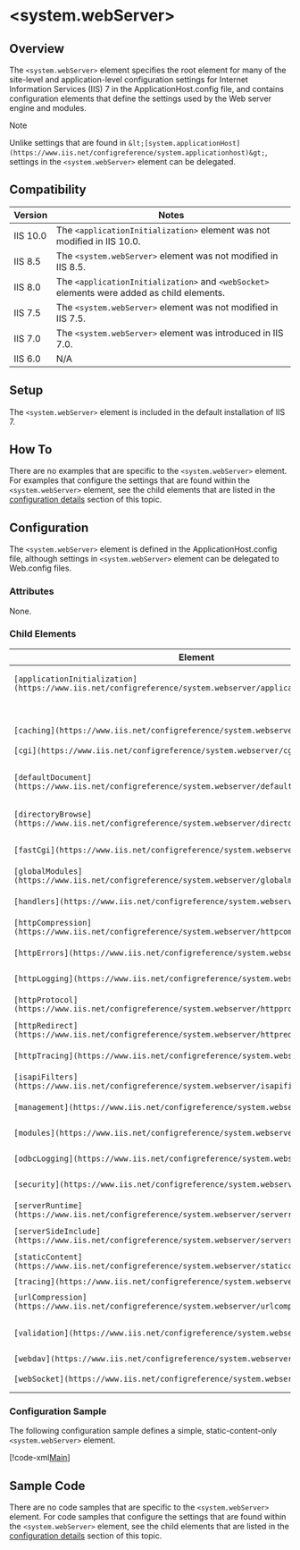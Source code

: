  &lt;system.webServer&gt;
====================
<a id="001"></a>
## Overview

The `<system.webServer>` element specifies the root element for many of the site-level and application-level configuration settings for Internet Information Services (IIS) 7 in the ApplicationHost.config file, and contains configuration elements that define the settings used by the Web server engine and modules.

> [!NOTE]
> Unlike settings that are found in `&lt;[system.applicationHost](https://www.iis.net/configreference/system.applicationhost)&gt;`, settings in the `<system.webServer>` element can be delegated.

<a id="002"></a>
## Compatibility

| Version | Notes |
| --- | --- |
| IIS 10.0 | The `<applicationInitialization>` element was not modified in IIS 10.0. |
| IIS 8.5 | The `<system.webServer>` element was not modified in IIS 8.5. |
| IIS 8.0 | The `<applicationInitialization>` and `<webSocket>` elements were added as child elements. |
| IIS 7.5 | The `<system.webServer>` element was not modified in IIS 7.5. |
| IIS 7.0 | The `<system.webServer>` element was introduced in IIS 7.0. |
| IIS 6.0 | N/A |

<a id="003"></a>
## Setup

The `<system.webServer>` element is included in the default installation of IIS 7.

<a id="004"></a>
## How To

There are no examples that are specific to the `<system.webServer>` element. For examples that configure the settings that are found within the `<system.webServer>` element, see the child elements that are listed in the [configuration details](#005) section of this topic.

<a id="005"></a>
## Configuration

The `<system.webServer>` element is defined in the ApplicationHost.config file, although settings in `<system.webServer>` element can be delegated to Web.config files.

### Attributes

None.

### Child Elements

| Element | Description |
| --- | --- |
| `[applicationInitialization](https://www.iis.net/configreference/system.webserver/applicationinitialization)` | Optional element. Configures settings for application initialization that is performed proactively before a request is received. |
|| `[asp](https://www.iis.net/configreference/system.webserver/asp)` | Optional element. Configures settings for Active Server Pages (ASP) applications. |
| `[caching](https://www.iis.net/configreference/system.webserver/caching)` | Optional element. Configures output cache settings. |
| `[cgi](https://www.iis.net/configreference/system.webserver/cgi)` | Optional element. Configures default settings for Common Gateway Interface (CGI) applications. |
| `[defaultDocument](https://www.iis.net/configreference/system.webserver/defaultdocument)` | Optional element. Configures settings for returning a default document to a client browser when the client does not specify a file name in a request. |
| `[directoryBrowse](https://www.iis.net/configreference/system.webserver/directorybrowse)` | Optional element. Configures whether directory browsing is enabled or disabled on the Web server, and specifies the information to include in a directory listing. |
| `[fastCgi](https://www.iis.net/configreference/system.webserver/fastcgi)` | Optional element. Contains a collection of fastCgi application pool definitions. |
| `[globalModules](https://www.iis.net/configreference/system.webserver/globalmodules)` | Optional element. Specifies configuration settings for global modules on a Web server. |
| `[handlers](https://www.iis.net/configreference/system.webserver/handlers)` | Optional element. Specifies handlers to process requests made to sites and applications. |
| `[httpCompression](https://www.iis.net/configreference/system.webserver/httpcompression)` | Optional element. Configures HTTP compression settings for a Web server. |
| `[httpErrors](https://www.iis.net/configreference/system.webserver/httperrors)` | Optional element. Configures HTTP error messages for a Web server. |
| `[httpLogging](https://www.iis.net/configreference/system.webserver/httplogging)` | Optional element. Specifies configuration settings for HTTP.sys logging. |
| `[httpProtocol](https://www.iis.net/configreference/system.webserver/httpprotocol)` | Optional element. Configures custom and redirect response headers to be sent from the server to the client. |
| `[httpRedirect](https://www.iis.net/configreference/system.webserver/httpredirect)` | Optional element. Configures settings for redirecting client requests to a new location. |
| `[httpTracing](https://www.iis.net/configreference/system.webserver/httptracing)` | Optional element. Specifies configuration settings for HTTP.sys tracing. |
| `[isapiFilters](https://www.iis.net/configreference/system.webserver/isapifilters)` | Optional element. Specifies configuration settings for ISAPI filters on a Web server. |
| `[management](https://www.iis.net/configreference/system.webserver/management)` | Optional element. Configures a Web server for remote management by using IIS Manager. |
| `[modules](https://www.iis.net/configreference/system.webserver/modules)` | Optional element. Specifies configuration settings for modules on a Web server. |
| `[odbcLogging](https://www.iis.net/configreference/system.webserver/odbclogging)` | Optional element. Configures Open Database Connectivity (ODBC) logging. |
| `[security](https://www.iis.net/configreference/system.webserver/security)` | Optional element. Specifies the section group that contains security-related sections. |
| `[serverRuntime](https://www.iis.net/configreference/system.webserver/serverruntime)` | Optional element. Configures request limits for applications on a Web server. |
| `[serverSideInclude](https://www.iis.net/configreference/system.webserver/serversideinclude)` | Optional element. Specifies whether server-side includes (SSI) #exec directives are disabled. |
| `[staticContent](https://www.iis.net/configreference/system.webserver/staticcontent)` | Optional element. Configures static file request handler settings. |
| `[tracing](https://www.iis.net/configreference/system.webserver/tracing)` | Optional element. Configures request trace settings. |
| `[urlCompression](https://www.iis.net/configreference/system.webserver/urlcompression)` | Optional element. Configures compression of static and dynamic content. |
| `[validation](https://www.iis.net/configreference/system.webserver/validation)` | Optional element. Configures IIS 7 to detect whether an ASP.NET application that is set up to run in ISAPI mode needs any migration in order to function correctly in Integrated mode. |
| `[webdav](https://www.iis.net/configreference/system.webserver/webdav)` | Optional element. Configures WebDAV publishing settings. |
| `[webSocket](https://www.iis.net/configreference/system.webserver/websocket)` | Optional element. Configures communications over the WebSocket protocol. |

### Configuration Sample

The following configuration sample defines a simple, static-content-only `<system.webServer>` element.

[!code-xml[Main](index/samples/sample1.xml)]

<a id="006"></a>
## Sample Code

There are no code samples that are specific to the `<system.webServer>` element. For code samples that configure the settings that are found within the `<system.webServer>` element, see the child elements that are listed in the [configuration details](#005) section of this topic.